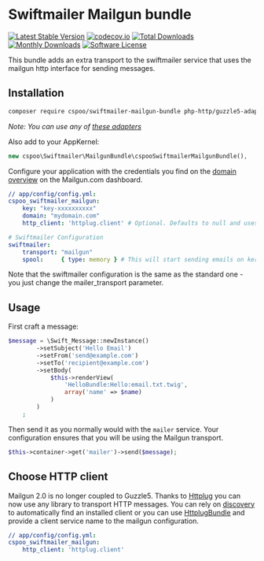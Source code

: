 
# Swiftmailer Mailgun bundle

[![Latest Stable Version](https://poser.pugx.org/cspoo/swiftmailer-mailgun-bundle/v/stable)](https://packagist.org/packages/cspoo/swiftmailer-mailgun-bundle)
[![codecov.io](https://codecov.io/github/tehplague/swiftmailer-mailgun-bundle/coverage.svg?branch=master)](https://codecov.io/github/tehplague/swiftmailer-mailgun-bundle?branch=master)
[![Total Downloads](https://poser.pugx.org/cspoo/swiftmailer-mailgun-bundle/downloads)](https://packagist.org/packages/cspoo/swiftmailer-mailgun-bundle)
[![Monthly Downloads](https://poser.pugx.org/cspoo/swiftmailer-mailgun-bundle/d/monthly.png)](https://packagist.org/packages/cspoo/swiftmailer-mailgun-bundle)
[![Software License](https://img.shields.io/badge/license-MIT-brightgreen.svg?style=flat-square)](LICENSE)


This bundle adds an extra transport to the swiftmailer service that uses the mailgun
http interface for sending messages.

## Installation

```bash
composer require cspoo/swiftmailer-mailgun-bundle php-http/guzzle5-adapter
```

*Note: You can use any of [these adapters](https://packagist.org/providers/php-http/client-implementation)*

Also add to your AppKernel:

```php
new cspoo\Swiftmailer\MailgunBundle\cspooSwiftmailerMailgunBundle(),
```

Configure your application with the credentials you find on the [domain overview](https://mailgun.com/app/domains) on the Mailgun.com dashboard.

``` yaml
// app/config/config.yml:
cspoo_swiftmailer_mailgun:
    key: "key-xxxxxxxxxx"
    domain: "mydomain.com"
    http_client: 'httplug.client' # Optional. Defaults to null and uses dicovery to find client. 

# Swiftmailer Configuration
swiftmailer:
    transport: "mailgun"
    spool:     { type: memory } # This will start sending emails on kernel.terminate event

```
Note that the swiftmailer configuration is the same as the standard one - you just 
change the mailer_transport parameter.

## Usage

First craft a message:

```php
$message = \Swift_Message::newInstance()
        ->setSubject('Hello Email')
        ->setFrom('send@example.com')
        ->setTo('recipient@example.com')
        ->setBody(
            $this->renderView(
                'HelloBundle:Hello:email.txt.twig',
                array('name' => $name)
            )
        )
    ;
```

Then send it as you normally would with the `mailer` service. Your configuration ensures that you will be using the Mailgun transport.

```php
$this->container->get('mailer')->send($message);
```

## Choose HTTP client

Mailgun 2.0 is no longer coupled to Guzzle5. Thanks to [Httplug](http://docs.php-http.org/en/latest/index.html) you can now use any
library to transport HTTP messages. You can rely on [discovery](http://docs.php-http.org/en/latest/discovery.html) to automatically
find an installed client or you can use [HttplugBundle](https://github.com/php-http/HttplugBundle) and provide a client service name 
to the mailgun configuration. 

``` yaml
// app/config/config.yml:
cspoo_swiftmailer_mailgun:
    http_client: 'httplug.client'
```


